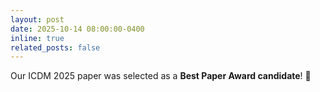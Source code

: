 ```yaml
---
layout: post
date: 2025-10-14 08:00:00-0400
inline: true
related_posts: false
---
```


Our ICDM 2025 paper was selected as a **Best Paper Award candidate**! 🎉
